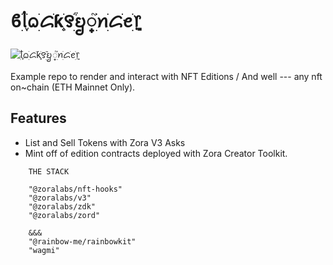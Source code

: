 # ϐׁׅ֒ᥣׁׅ֪ᨵׁׅᝯׁƙׁׅ֑꯱ׁׅ֒ᨮ꫶ׁׅ֮ꪀׁׅᝯׁꫀׁׅܻ᥅

![ׁׅ֒ᥣׁׅ֪ᨵׁׅᝯׁƙׁׅ֑꯱ׁׅ֒ᨮ꫶ׁׅ֮ꪀׁׅᝯׁꫀׁׅܻ᥅](https://db13.mypinata.cloud/ipfs/QmYmeLSKkkes8NH7uM8fJNkdSq7txsHMXZaFmbWQ8cxV6D)

Example repo to render and interact with NFT Editions / And well --- any nft on~chain (ETH Mainnet Only).

## Features

- List and Sell Tokens with Zora V3 Asks
- Mint off of edition contracts deployed with Zora Creator Toolkit.

```
    THE STACK

    "@zoralabs/nft-hooks"
    "@zoralabs/v3"
    "@zoralabs/zdk"
    "@zoralabs/zord"

    &&&
    "@rainbow-me/rainbowkit"
    "wagmi"

```
